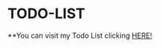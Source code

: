 # TODO-LIST
**You can visit my Todo List clicking [HERE!](https://github.com/oguzhangencer/TODO-LIST.git)
